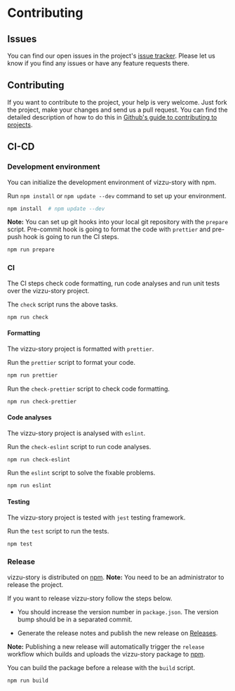 # Contributing

## Issues

You can find our open issues in the project's
[issue tracker](https://github.com/vizzuhq/vizzu-ext-js-story/issues). Please
let us know if you find any issues or have any feature requests there.

## Contributing

If you want to contribute to the project, your help is very welcome. Just fork
the project, make your changes and send us a pull request. You can find the
detailed description of how to do this in
[Github's guide to contributing to projects](https://docs.github.com/en/get-started/quickstart/contributing-to-projects).

## CI-CD

### Development environment

You can initialize the development environment of vizzu-story with npm.

Run `npm install` or `npm update --dev` command to set up your environment.

```sh
npm install  # npm update --dev
```

**Note:** You can set up git hooks into your local git repository with the
`prepare` script. Pre-commit hook is going to format the code with `prettier`
and pre-push hook is going to run the CI steps.

```sh
npm run prepare
```

### CI

The CI steps check code formatting, run code analyses and run unit tests over
the vizzu-story project.

The `check` script runs the above tasks.

```sh
npm run check
```

#### Formatting

The vizzu-story project is formatted with `prettier`.

Run the `prettier` script to format your code.

```sh
npm run prettier
```

Run the `check-prettier` script to check code formatting.

```sh
npm run check-prettier
```

#### Code analyses

The vizzu-story project is analysed with `eslint`.

Run the `check-eslint` script to run code analyses.

```sh
npm run check-eslint
```

Run the `eslint` script to solve the fixable problems.

```sh
npm run eslint
```

#### Testing

The vizzu-story project is tested with `jest` testing framework.

Run the `test` script to run the tests.

```sh
npm test
```

### Release

vizzu-story is distributed on [npm](https://www.npmjs.com/package/vizzu-story).
**Note:** You need to be an administrator to release the project.

If you want to release vizzu-story follow the steps below.

- You should increase the version number in `package.json`. The version bump
  should be in a separated commit.

- Generate the release notes and publish the new release on
  [Releases](https://github.com/vizzuhq/vizzu-ext-js-story/releases).

**Note:** Publishing a new release will automatically trigger the `release`
workflow which builds and uploads the vizzu-story package to
[npm](https://www.npmjs.com/package/vizzu-story).

You can build the package before a release with the `build` script.

```sh
npm run build
```
